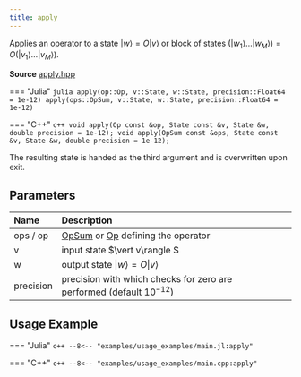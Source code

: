 ```yaml
---
title: apply
---
```


Applies an operator to a state $\vert w \rangle = O \vert v\rangle$ or block of states $\left( \vert w_1 \rangle \dots \vert w_M \rangle \right) = O \left( \vert v_1 \rangle \dots \vert v_M \rangle \right)$. 

**Source** [apply.hpp](https://github.com/awietek/xdiag/blob/main/xdiag/states/apply.hpp)

=== "Julia"
	```julia
	apply(op::Op, v::State, w::State, precision::Float64 = 1e-12)
	apply(ops::OpSum, v::State, w::State, precision::Float64 = 1e-12)
	```

=== "C++"
	```c++
    void apply(Op const &op, State const &v, State &w, double precision = 1e-12);
	void apply(OpSum const &ops, State const &v, State &w, double precision = 1e-12);
	```

The resulting state is handed as the third argument and is overwritten upon exit. 

## Parameters

| Name      | Description                                                                      |   |
|:----------|:---------------------------------------------------------------------------------|---|
| ops / op  | [OpSum](../operators/opsum.md) or [Op](../operators/op.md) defining the operator |   |
| v         | input state $\vert v\rangle  $                                                   |   |
| w         | output state $\vert w \rangle = O \vert v\rangle$                                |   |
| precision | precision with which checks for zero are performed (default $10^{-12}$)          |   |


## Usage Example


=== "Julia"
	```c++
	--8<-- "examples/usage_examples/main.jl:apply"
	```

=== "C++"
	```c++
	--8<-- "examples/usage_examples/main.cpp:apply"
	```
	
